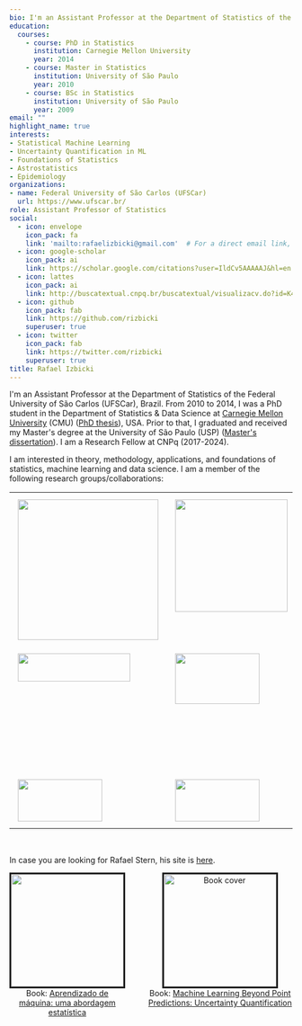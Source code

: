```yaml
---
bio: I'm an Assistant Professor at the Department of Statistics of the Federal University of São Carlos (UFSCar), Brazil. From 2010 to 2014, I was a PhD student in the  Department of Statistics & Data Science at [Carnegie Mellon University](http://www.stat.cmu.edu/), USA. Prior to that, I graduated and received by Master's degree at the University of São Paulo (USP). I am a Research Fellow at CNPq (2017-2024). 
education:
  courses:
    - course: PhD in Statistics 
      institution: Carnegie Mellon University
      year: 2014
    - course: Master in Statistics 
      institution: University of São Paulo
      year: 2010
    - course: BSc in Statistics
      institution: University of São Paulo
      year: 2009
email: ""
highlight_name: true
interests:
- Statistical Machine Learning
- Uncertainty Quantification in ML
- Foundations of Statistics
- Astrostatistics
- Epidemiology
organizations:
- name: Federal University of São Carlos (UFSCar)
  url: https://www.ufscar.br/
role: Assistant Professor of Statistics
social:
  - icon: envelope
    icon_pack: fa
    link: 'mailto:rafaelizbicki@gmail.com'  # For a direct email link, use "mailto:test@example.org".
  - icon: google-scholar
    icon_pack: ai
    link: https://scholar.google.com/citations?user=IldCv5AAAAAJ&hl=en
  - icon: lattes
    icon_pack: ai
    link: http://buscatextual.cnpq.br/buscatextual/visualizacv.do?id=K4269225J9
  - icon: github
    icon_pack: fab
    link: https://github.com/rizbicki
    superuser: true
  - icon: twitter
    icon_pack: fab
    link: https://twitter.com/rizbicki
    superuser: true
title: Rafael Izbicki
---
```


I'm an Assistant Professor at the Department of Statistics of the Federal University of São Carlos (UFSCar), Brazil. From 2010 to 2014, I was a PhD student in the  Department of Statistics & Data Science at [Carnegie Mellon University](http://www.stat.cmu.edu/) (CMU) ([PhD thesis](../../IzbickiThesis.pdf)), USA. Prior to that, I graduated and received my Master's degree at the University of São Paulo (USP) ([Master's dissertation](../../DissertacaoIzbicki.pdf)). I am a Research Fellow at CNPq (2017-2024). 

I am interested in theory, methodology, applications, and foundations of statistics, machine learning and data science.
I am a member of the following research groups/collaborations:

<style type="text/css">
  td {
    padding: 12px 15px;
  }
}
</style>
 
<table>
  <tr>
    <td valign="top"><a href = "http://www.small.ufscar.br/"><img src="https://www.small-lab.science/figures/logo.png" width="250"></a></td>
    <td valign="top"><a href = "http://www.gis.des.ufscar.br/index.php"><img src="img/gis.png" width="200"></a></td>
    <td valign="top"><a href = "https://www.splus.iag.usp.br/"><img src="https://www.splus.iag.usp.br/wp-content/themes/splus-theme/img/splus-cropped@2x.png" width="200"></a></td>
  </tr>
  
  <tr>
  <td valign="top"><a href = "https://www.stat.cmu.edu/stamps/"><img src="../img/stamps.png" style="width: 200px; height: 50px;"></a></td>
    <td valign="top"><a href = "https://www.taxep.ufscar.br/"><img src="https://www.taxep.ufscar.br/@@site-logo/taxep-logo-square-100px.png" 
     style="width: 150px; height: 90px;"></a></td>
    <td valign="top"><a href = "https://bpg-lsst-dev.linea.org.br/"><img src="https://bpg-lsst.linea.org.br/wp-content/themes/lsst-brazil/imagens/Brazil_LSSTLogo_b_small.png" width="200"></a></td>
  </tr>
  
  <tr>
  <td valign="top"><a href = "https://www.cin.ufpe.br/~iaia/"><img src="https://www.cin.ufpe.br/~iaia/index_files/image001.png" style="width: 150px; height: 75px;"></a></td>
  <td valign="top"><a href = "https://hiaac.unicamp.br/"><img src="https://hiaac.unicamp.br/wp-content/themes/hiaac_portal/assets/images/logo.svg" style="width: 150px; height: 75px;"></a></td>
  </tr>
  
  
</table>
<br>

In case you are looking for Rafael Stern, his site is [here](http://www.rafaelstern.science).


<div style="display: flex; justify-content: center; align-items: flex-start; gap: 40px;">
  <!-- First image and text -->
  <div style="text-align: center;">
    <a href="/ame">
      <img src="img/ame.png" alt="" width="200px" style="border: 3px solid"/>
    </a>
    <div>
      Book: <a href="/ame">Aprendizado de máquina: uma abordagem estatística</a>
    </div>
  </div>

  <!-- Second image and caption -->
  <div style="text-align: center;">
    <a href="/uq4ml">
      <img src="../img/uq4ml_cover.png" alt="Book cover" width="200px" style="border: 3px solid"/>
    </a>
    <div>
      Book: <a href="/uq4ml">Machine Learning Beyond Point Predictions: Uncertainty Quantification</a>
    </div>
  </div>
</div>




<!-- Google tag (gtag.js) -->
<script async src="https://www.googletagmanager.com/gtag/js?id=G-8F80C9P3HV"></script>
<script>
  window.dataLayer = window.dataLayer || [];
  function gtag(){dataLayer.push(arguments);}
  gtag('js', new Date());

  gtag('config', 'G-8F80C9P3HV');
</script>
